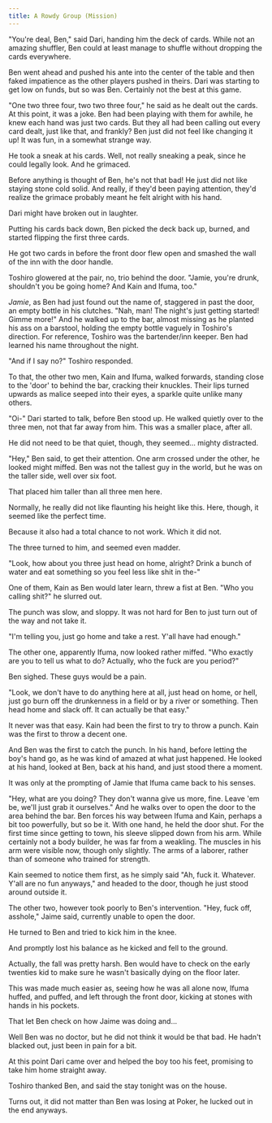 ```yaml
---
title: A Rowdy Group (Mission)
---
```


"You're deal, Ben," said Dari, handing him the deck of cards. While not an amazing shuffler, Ben could at least manage to shuffle without dropping the cards everywhere.

Ben went ahead and pushed his ante into the center of the table and then faked impatience as the other players pushed in theirs. Dari was starting to get low on funds, but so was Ben. Certainly not the best at this game.

"One two three four, two two three four," he said as he dealt out the cards. At this point, it was a joke. Ben had been playing with them for awhile, he knew each hand was just two cards. But they all had been calling out every card dealt, just like that, and frankly? Ben just did not feel like changing it up! It was fun, in a somewhat strange way.

He took a sneak at his cards. Well, not really sneaking a peak, since he could legally look. And he grimaced.

Before anything is thought of Ben, he's not that bad! He just did not like staying stone cold solid. And really, if they'd been paying attention, they'd realize the grimace probably meant he felt alright with his hand.

Dari might have broken out in laughter.

Putting his cards back down, Ben picked the deck back up, burned, and started flipping the first three cards.

He got two cards in before the front door flew open and smashed the wall of the inn with the door handle.

Toshiro glowered at the pair, no, trio behind the door. "Jamie, you're drunk, shouldn't you be going home? And Kain and Ifuma, too."

_Jamie_, as Ben had just found out the name of, staggered in past the door, an empty bottle in his clutches. "Nah, man! The night's just getting started! Gimme more!" And he walked up to the bar, almost missing as he planted his ass on a barstool, holding the empty bottle vaguely in Toshiro's direction. For reference, Toshiro was the bartender/inn keeper. Ben had learned his name throughout the night.

"And if I say no?" Toshiro responded.

To that, the other two men, Kain and Ifuma, walked forwards, standing close to the 'door' to behind the bar, cracking their knuckles. Their lips turned upwards as malice seeped into their eyes, a sparkle quite unlike many others.

"Oi-" Dari started to talk, before Ben stood up. He walked quietly over to the three men, not that far away from him. This was a smaller place, after all.

He did not need to be that quiet, though, they seemed... mighty distracted.

"Hey," Ben said, to get their attention. One arm crossed under the other, he looked might miffed. Ben was not the tallest guy in the world, but he was on the taller side, well over six foot.

That placed him taller than all three men here.

Normally, he really did not like flaunting his height like this. Here, though, it seemed like the perfect time.

Because it also had a total chance to not work. Which it did not.

The three turned to him, and seemed even madder.

"Look, how about you three just head on home, alright? Drink a bunch of water and eat something so you feel less like shit in the-"

One of them, Kain as Ben would later learn, threw a fist at Ben. "Who you calling shit?" he slurred out.

The punch was slow, and sloppy. It was not hard for Ben to just turn out of the way and not take it.

"I'm telling you, just go home and take a rest. Y'all have had enough."

The other one, apparently Ifuma, now looked rather miffed. "Who exactly are you to tell us what to do? Actually, who the fuck are you period?"

Ben sighed. These guys would be a pain. 

"Look, we don't have to do anything here at all, just head on home, or hell, just go burn off the drunkenness in a field or by a river or something. Then head home and slack off. It can actually be that easy."

It never was that easy. Kain had been the first to try to throw a punch. Kain was the first to throw a decent one.

And Ben was the first to catch the punch. In his hand, before letting the boy's hand go, as he was kind of amazed at what just happened. He looked at his hand, looked at Ben, back at his hand, and just stood there a moment.

It was only at the prompting of Jamie that Ifuma came back to his senses.

"Hey,  what are you doing? They don't wanna give us more, fine. Leave 'em be, we'll just grab it ourselves." And he walks over to open the door to the area behind the bar. Ben forces his way between Ifuma and Kain, perhaps a bit too powerfully, but so be it. With one hand, he held the door shut. For the first time since getting to town, his sleeve slipped down from his arm. While certainly not a body builder, he was far from a weakling. The muscles in his arm were visible now, though only slightly. The arms of a laborer, rather than of someone who trained for strength.

Kain seemed to notice them first, as he simply said "Ah, fuck it. Whatever. Y'all are no fun anyways," and headed to the door, though he just stood around outside it.

The other two, however took poorly to Ben's intervention. "Hey, fuck off, asshole," Jaime said, currently unable to open the door.

He turned to Ben and tried to kick him in the knee.

And promptly lost his balance as he kicked and fell to the ground.

Actually, the fall was pretty harsh. Ben would have to check on the early twenties kid to make sure he wasn't basically dying on the floor later.

This was made much easier as, seeing how he was all alone now, Ifuma huffed, and puffed, and left through the front door, kicking at stones with hands in his pockets.

That let Ben check on how Jaime was doing and...

Well Ben was no doctor, but he did not think it would be that bad. He hadn't blacked out, just been in pain for a bit.

At this point Dari came over and helped the boy too his feet, promising to take him home straight away.

Toshiro thanked Ben, and said the stay tonight was on the house.

Turns out, it did not matter than Ben was losing at Poker, he lucked out in the end anyways.